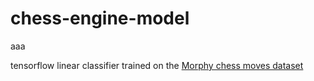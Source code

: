 # chess-engine-model
aaa
 
 tensorflow linear classifier trained on the [Morphy chess moves dataset](https://github.com/iAmEthanMai/chess-games-dataset/tree/main/Data/CSV_MORPHY)
 
